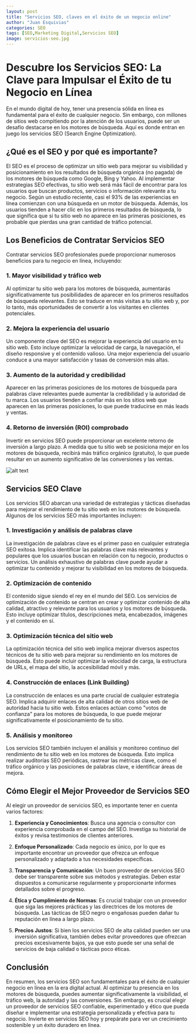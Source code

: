 ```yaml
---
layout: post
title: "Servicios SEO, claves en el éxito de un negocio online"
author: "Juan Esquivias"
categories: SEO
tags: [SEO,Marketing Digital,Servicios SEO]
image: servicios-seo.jpg
---
```

# Descubre los Servicios SEO: La Clave para Impulsar el Éxito de tu Negocio en Línea
En el mundo digital de hoy, tener una presencia sólida en línea es fundamental para el éxito de cualquier negocio. Sin embargo, con millones de sitios web compitiendo por la atención de los usuarios, puede ser un desafío destacarse en los motores de búsqueda. Aquí es donde entran en juego los servicios SEO (Search Engine Optimization).
## ¿Qué es el SEO y por qué es importante?
El SEO es el proceso de optimizar un sitio web para mejorar su visibilidad y posicionamiento en los resultados de búsqueda orgánica (no pagada) de los motores de búsqueda como Google, Bing y Yahoo. Al implementar estrategias SEO efectivas, tu sitio web será más fácil de encontrar para los usuarios que buscan productos, servicios o información relevante a tu negocio.
Según un estudio reciente, casi el 93% de las experiencias en línea comienzan con una búsqueda en un motor de búsqueda. Además, los usuarios tienden a hacer clic en los primeros resultados de búsqueda, lo que significa que si tu sitio web no aparece en las primeras posiciones, es probable que pierdas una gran cantidad de tráfico potencial.
## Los Beneficios de Contratar Servicios SEO
Contratar servicios SEO profesionales puede proporcionar numerosos beneficios para tu negocio en línea, incluyendo:
### 1. Mayor visibilidad y tráfico web
Al optimizar tu sitio web para los motores de búsqueda, aumentarás significativamente tus posibilidades de aparecer en los primeros resultados de búsqueda relevantes. Esto se traduce en más visitas a tu sitio web y, por lo tanto, más oportunidades de convertir a los visitantes en clientes potenciales.
### 2. Mejora la experiencia del usuario
Un componente clave del SEO es mejorar la experiencia del usuario en tu sitio web. Esto incluye optimizar la velocidad de carga, la navegación, el diseño responsive y el contenido valioso. Una mejor experiencia del usuario conduce a una mayor satisfacción y tasas de conversión más altas.
### 3. Aumento de la autoridad y credibilidad
Aparecer en las primeras posiciones de los motores de búsqueda para palabras clave relevantes puede aumentar la credibilidad y la autoridad de tu marca. Los usuarios tienden a confiar más en los sitios web que aparecen en las primeras posiciones, lo que puede traducirse en más leads y ventas.
### 4. Retorno de inversión (ROI) comprobado
Invertir en servicios SEO puede proporcionar un excelente retorno de inversión a largo plazo. A medida que tu sitio web se posiciona mejor en los motores de búsqueda, recibirá más tráfico orgánico (gratuito), lo que puede resultar en un aumento significativo de las conversiones y las ventas.

![alt text](https://imageio.forbes.com/specials-images/imageserve/63e0fb71538c447fa85133ce/Search-Engine-Optimize/960x0.jpg "Importancia del SEO")

## Servicios SEO Clave
Los servicios SEO abarcan una variedad de estrategias y tácticas diseñadas para mejorar el rendimiento de tu sitio web en los motores de búsqueda. Algunos de los servicios SEO más importantes incluyen:
### 1. Investigación y análisis de palabras clave
La investigación de palabras clave es el primer paso en cualquier estrategia SEO exitosa. Implica identificar las palabras clave más relevantes y populares que los usuarios buscan en relación con tu negocio, productos o servicios. Un análisis exhaustivo de palabras clave puede ayudar a optimizar tu contenido y mejorar tu visibilidad en los motores de búsqueda.
### 2. Optimización de contenido
El contenido sigue siendo el rey en el mundo del SEO. Los servicios de optimización de contenido se centran en crear y optimizar contenido de alta calidad, atractivo y relevante para los usuarios y los motores de búsqueda. Esto incluye optimizar títulos, descripciones meta, encabezados, imágenes y el contenido en sí.
### 3. Optimización técnica del sitio web
La optimización técnica del sitio web implica mejorar diversos aspectos técnicos de tu sitio web para mejorar su rendimiento en los motores de búsqueda. Esto puede incluir optimizar la velocidad de carga, la estructura de URLs, el mapa del sitio, la accesibilidad móvil y más.
### 4. Construcción de enlaces (Link Building)
La construcción de enlaces es una parte crucial de cualquier estrategia SEO. Implica adquirir enlaces de alta calidad de otros sitios web de autoridad hacia tu sitio web. Estos enlaces actúan como "votos de confianza" para los motores de búsqueda, lo que puede mejorar significativamente el posicionamiento de tu sitio.
### 5. Análisis y monitoreo
Los servicios SEO también incluyen el análisis y monitoreo continuo del rendimiento de tu sitio web en los motores de búsqueda. Esto implica realizar auditorías SEO periódicas, rastrear las métricas clave, como el tráfico orgánico y las posiciones de palabras clave, e identificar áreas de mejora.
## Cómo Elegir el Mejor Proveedor de Servicios SEO
Al elegir un proveedor de servicios SEO, es importante tener en cuenta varios factores:
1. **Experiencia y Conocimientos**: Busca una agencia o consultor con experiencia comprobada en el campo del SEO. Investiga su historial de éxitos y revisa testimonios de clientes anteriores.
2. **Enfoque Personalizado**: Cada negocio es único, por lo que es importante encontrar un proveedor que ofrezca un enfoque personalizado y adaptado a tus necesidades específicas.
3. **Transparencia y Comunicación**: Un buen proveedor de servicios SEO debe ser transparente sobre sus métodos y estrategias. Deben estar dispuestos a comunicarse regularmente y proporcionarte informes detallados sobre el progreso.

4. **Ética y Cumplimiento de Normas**: Es crucial trabajar con un proveedor que siga las mejores prácticas y las directrices de los motores de búsqueda. Las tácticas de SEO negro o engañosas pueden dañar tu reputación en línea a largo plazo.
5. **Precios Justos**: Si bien los servicios SEO de alta calidad pueden ser una inversión significativa, también debes evitar proveedores que ofrezcan precios excesivamente bajos, ya que esto puede ser una señal de servicios de baja calidad o tácticas poco éticas.
## Conclusión
En resumen, los servicios SEO son fundamentales para el éxito de cualquier negocio en línea en la era digital actual. Al optimizar tu presencia en los motores de búsqueda, puedes aumentar significativamente la visibilidad, el tráfico web, la autoridad y las conversiones. Sin embargo, es crucial elegir un proveedor de servicios SEO confiable, experimentado y ético que pueda diseñar e implementar una estrategia personalizada y efectiva para tu negocio. Invierte en servicios SEO hoy y prepárate para ver un crecimiento sostenible y un éxito duradero en línea.
